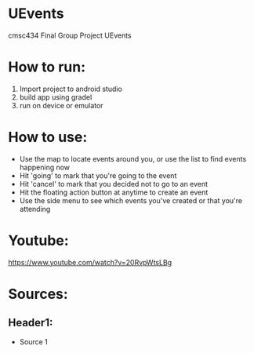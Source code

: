 # UEvents
cmsc434 Final Group Project UEvents


# How to run:
1. Import project to android studio
2. build app using gradel
3. run on device or emulator

# How to use:
* Use the map to locate events around you, or use the list to find events happening now
* Hit 'going' to mark that you're going to the event
* Hit 'cancel' to mark that you decided not to go to an event
* Hit the floating action button at anytime to create an event
* Use the side menu to see which events you've created or that you're attending

# Youtube:
https://www.youtube.com/watch?v=20RvpWtsLBg

# Sources:

## Header1:
* Source 1

